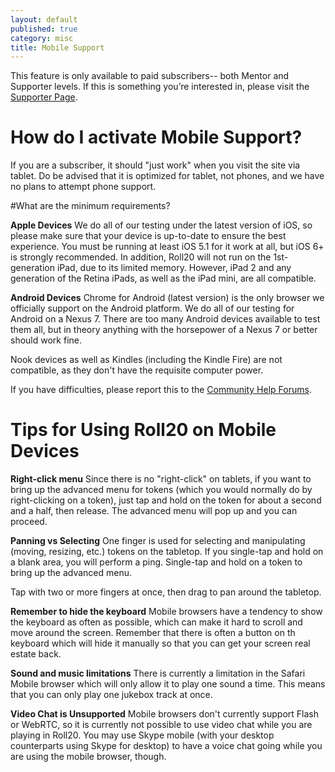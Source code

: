 ```yaml
---
layout: default
published: true
category: misc
title: Mobile Support
---
```


<div class='alert alert-info'>This feature is only available to paid subscribers-- both Mentor and Supporter levels.  If this is something you’re interested in, please visit the <a href="https://app.roll20.net/account/supporter/">Supporter Page</a>.</div>

# How do I activate Mobile Support?
If you are a subscriber, it should "just work" when you visit the site via tablet.  Do be advised that it is optimized for tablet, not phones, and we have no plans to attempt phone support.

#What are the minimum requirements?

**Apple Devices**
We do all of our testing under the latest version of iOS, so please make sure that your device is up-to-date to ensure the best experience. You must be running at least iOS 5.1 for it work at all, but iOS 6+ is strongly recommended. In addition, Roll20 will not run on the 1st-generation iPad, due to its limited memory. However, iPad 2 and any generation of the Retina iPads, as well as the iPad mini, are all compatible.

**Android Devices**
Chrome for Android (latest version) is the only browser we officially support on the Android platform. We do all of our testing for Android on a Nexus 7. There are too many Android devices available to test them all, but in theory anything with the horsepower of a Nexus 7 or better should work fine. 

Nook devices as well as Kindles (including the Kindle Fire) are not compatible, as they don't have the requisite computer power.

If you have difficulties, please report this to the [Community Help Forums](http://community.roll20.net/categories/help-support).

# Tips for Using Roll20 on Mobile Devices

**Right-click menu**
Since there is no "right-click" on tablets, if you want to bring up the advanced menu for tokens (which you would normally do by right-clicking on a token), just tap and hold on the token for about a second and a half, then release. The advanced menu will pop up and you can proceed.

**Panning vs Selecting**
One finger is used for selecting and manipulating (moving, resizing, etc.) tokens on the tabletop. If you single-tap and hold on a blank area, you will perform a ping. Single-tap and hold on a token to bring up the advanced menu. 

Tap with two or more fingers at once, then drag to pan around the tabletop.

**Remember to hide the keyboard**
Mobile browsers have a tendency to show the keyboard as often as possible, which can make it hard to scroll and move around the screen. Remember that there is often a button on th keyboard which will hide it manually so that you can get your screen real estate back.

**Sound and music limitations**
There is currently a limitation in the Safari Mobile browser which will only allow it to play one sound a time. This means that you can only play one jukebox track at once.

**Video Chat is Unsupported**
Mobile browsers don't currently support Flash or WebRTC, so it is currently not possible to use video chat while you are playing in Roll20. You may use Skype mobile (with your desktop counterparts using Skype for desktop) to have a voice chat going while you are using the mobile browser, though.